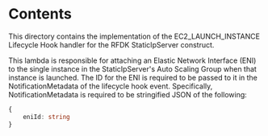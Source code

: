 # Contents

This directory contains the implementation of the EC2_LAUNCH_INSTANCE Lifecycle Hook handler for the RFDK StaticIpServer construct.

This lambda is responsible for attaching an Elastic Network Interface (ENI) to the single instance in the StaticIpServer's Auto Scaling Group when that
instance is launched. The ID for the ENI is required to be passed to it in the NotificationMetadata of the lifecycle hook event. Specifically, NotificationMetadata
is required to be stringified JSON of the following:

```ts
{
    eniId: string
}
```
